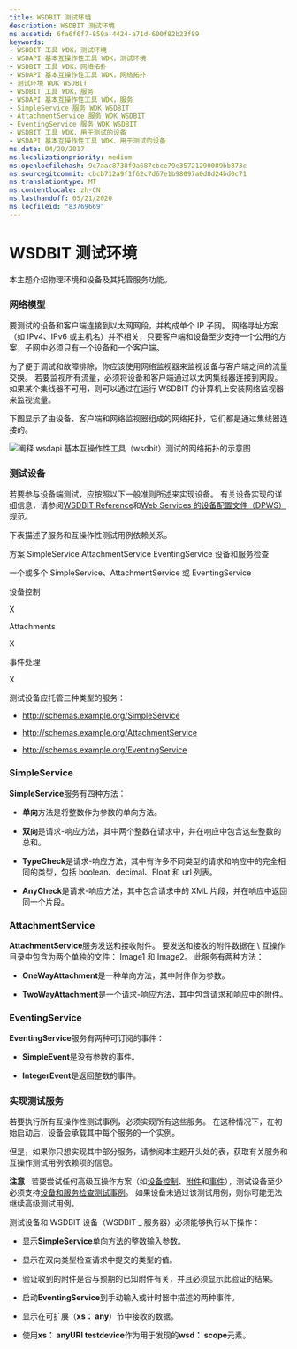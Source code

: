```yaml
---
title: WSDBIT 测试环境
description: WSDBIT 测试环境
ms.assetid: 6fa6f6f7-859a-4424-a71d-600f82b23f89
keywords:
- WSDBIT 工具 WDK，测试环境
- WSDAPI 基本互操作性工具 WDK，测试环境
- WSDBIT 工具 WDK，网络拓扑
- WSDAPI 基本互操作性工具 WDK，网络拓扑
- 测试环境 WDK WSDBIT
- WSDBIT 工具 WDK，服务
- WSDAPI 基本互操作性工具 WDK，服务
- SimpleService 服务 WDK WSDBIT
- AttachmentService 服务 WDK WSDBIT
- EventingService 服务 WDK WSDBIT
- WSDBIT 工具 WDK，用于测试的设备
- WSDAPI 基本互操作性工具 WDK、用于测试的设备
ms.date: 04/20/2017
ms.localizationpriority: medium
ms.openlocfilehash: 9c7aac8738f9a687cbce79e35721290089bb873c
ms.sourcegitcommit: cbcb712a9f1f62c7d67e1b98097a0d8d24bd0c71
ms.translationtype: MT
ms.contentlocale: zh-CN
ms.lasthandoff: 05/21/2020
ms.locfileid: "83769669"
---
```

# <a name="wsdbit-testing-environment"></a>WSDBIT 测试环境


本主题介绍物理环境和设备及其托管服务功能。

### <a name="span-idnetwork_modelspanspan-idnetwork_modelspannetwork-model"></a><span id="network_model"></span><span id="NETWORK_MODEL"></span>网络模型

要测试的设备和客户端连接到以太网网段，并构成单个 IP 子网。 网络寻址方案（如 IPv4、IPv6 或主机名）并不相关，只要客户端和设备至少支持一个公用的方案，子网中必须只有一个设备和一个客户端。

为了便于调试和故障排除，你应该使用网络监视器来监视设备与客户端之间的流量交换。 若要监视所有流量，必须将设备和客户端通过以太网集线器连接到网段。 如果某个集线器不可用，则可以通过在运行 WSDBIT 的计算机上安装网络监视器来监视流量。

下图显示了由设备、客户端和网络监视器组成的网络拓扑，它们都是通过集线器连接的。

![阐释 wsdapi 基本互操作性工具（wsdbit）测试的网络拓扑的示意图](images/wsdbit1.png)

### <a name="span-idtest_devicespanspan-idtest_devicespantest-device"></a><span id="test_device"></span><span id="TEST_DEVICE"></span>测试设备

若要参与设备端测试，应按照以下一般准则所述来实现设备。 有关设备实现的详细信息，请参阅[WSDBIT Reference](wsdbit-reference.md)和[Web Services 的设备配置文件（DPWS）](http://schemas.xmlsoap.org/ws/2006/02/devprof/)规范。

下表描述了服务和互操作性测试用例依赖关系。

方案 SimpleService AttachmentService EventingService 设备和服务检查

一个或多个 SimpleService、AttachmentService 或 EventingService

设备控制

X

Attachments

X

事件处理

X

 

测试设备应托管三种类型的服务：

-   http://schemas.example.org/SimpleService

-   http://schemas.example.org/AttachmentService

-   http://schemas.example.org/EventingService

### <a name="span-idsimpleservicespanspan-idsimpleservicespansimpleservice"></a><span id="simpleservice"></span><span id="SIMPLESERVICE"></span>SimpleService

**SimpleService**服务有四种方法：

-   **单向**方法是将整数作为参数的单向方法。

-   **双向**是请求-响应方法，其中两个整数在请求中，并在响应中包含这些整数的总和。

-   **TypeCheck**是请求-响应方法，其中有许多不同类型的请求和响应中的完全相同的类型，包括 boolean、decimal、Float 和 url 列表。

-   **AnyCheck**是请求-响应方法，其中包含请求中的 XML 片段，并在响应中返回同一个片段。

### <a name="span-idattachmentservicespanspan-idattachmentservicespanattachmentservice"></a><span id="attachmentservice"></span><span id="ATTACHMENTSERVICE"></span>AttachmentService

**AttachmentService**服务发送和接收附件。 要发送和接收的附件数据在 \\ 互操作目录中包含为两个单独的文件： Image1 和 Image2。 此服务有两种方法：

-   **OneWayAttachment**是一种单向方法，其中附件作为参数。

-   **TwoWayAttachment**是一个请求-响应方法，其中包含请求和响应中的附件。

### <a name="span-ideventingservicespanspan-ideventingservicespaneventingservice"></a><span id="eventingservice"></span><span id="EVENTINGSERVICE"></span>EventingService

**EventingService**服务有两种可订阅的事件：

-   **SimpleEvent**是没有参数的事件。

-   **IntegerEvent**是返回整数的事件。

### <a name="span-idimplementing_test_servicesspanspan-idimplementing_test_servicesspanimplementing-test-services"></a><span id="implementing_test_services"></span><span id="IMPLEMENTING_TEST_SERVICES"></span>实现测试服务

若要执行所有互操作性测试事例，必须实现所有这些服务。 在这种情况下，在初始启动后，设备会承载其中每个服务的一个实例。

但是，如果你只想实现其中部分服务，请参阅本主题开头处的表，获取有关服务和互操作测试用例依赖项的信息。

**注意**   若要尝试任何高级互操作方案（如[设备控制](device-control-scenarios.md)、[附件](attachments-scenarios.md)和[事件](eventing-scenarios.md)），测试设备至少必须支持[设备和服务检查测试事例](device-and-service-inspection-scenarios.md)。 如果设备未通过该测试用例，则你可能无法继续高级测试用例。

 

测试设备和 WSDBIT 设备（WSDBIT \_ 服务器）必须能够执行以下操作：

-   显示**SimpleService**单向方法的整数输入参数。

-   显示在双向类型检查请求中提交的类型的值。

-   验证收到的附件是否与预期的已知附件有关，并且必须显示此验证的结果。

-   启动**EventingService**到手动输入或计时器中描述的两种事件。

-   显示在可扩展（**xs： any**）节中接收的数据。

-   使用**xs： anyURI testdevice**作为用于发现的**wsd： scope**元素。

 

 





